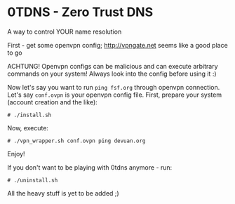 # 0TDNS - Zero Trust DNS
A way to control YOUR name resolution

First - get some openvpn config; http://vpngate.net seems like a good place to go

ACHTUNG! Openvpn configs can be malicious and can execute arbitrary commands on
your system! Always look into the config before using it :)

Now let's say you want to run `ping fsf.org` through openvpn connection.
Let's say `conf.ovpn` is your openvpn config file.
First, prepare your system (account creation and the like):

    # ./install.sh

Now, execute:

    # ./vpn_wrapper.sh conf.ovpn ping devuan.org

Enjoy!

If you don't want to be playing with 0tdns anymore - run:

    # ./uninstall.sh

All the heavy stuff is yet to be added ;)
